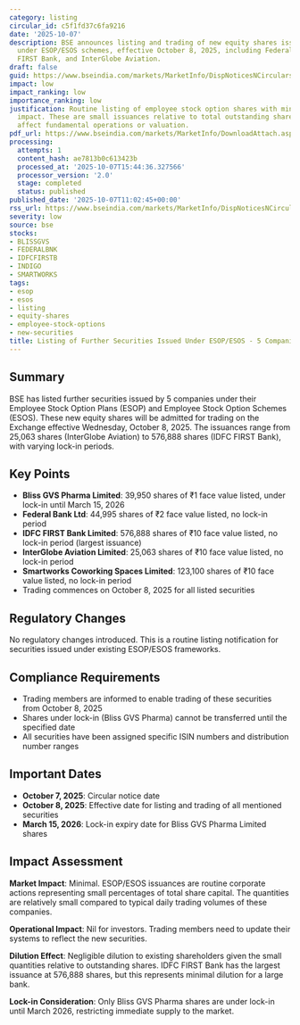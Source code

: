 ```yaml
---
category: listing
circular_id: c5f1fd37c6fa9216
date: '2025-10-07'
description: BSE announces listing and trading of new equity shares issued by 5 companies
  under ESOP/ESOS schemes, effective October 8, 2025, including Federal Bank, IDFC
  FIRST Bank, and InterGlobe Aviation.
draft: false
guid: https://www.bseindia.com/markets/MarketInfo/DispNoticesNCirculars.aspx?Noticeid={D3056015-D3E3-455A-A75D-183784C377EC}&noticeno=20251007-21&dt=10/07/2025&icount=21&totcount=76&flag=0
impact: low
impact_ranking: low
importance_ranking: low
justification: Routine listing of employee stock option shares with minimal market
  impact. These are small issuances relative to total outstanding shares and do not
  affect fundamental operations or valuation.
pdf_url: https://www.bseindia.com/markets/MarketInfo/DownloadAttach.aspx?id=20251007-21&attachedId=
processing:
  attempts: 1
  content_hash: ae7813b0c613423b
  processed_at: '2025-10-07T15:44:36.327566'
  processor_version: '2.0'
  stage: completed
  status: published
published_date: '2025-10-07T11:02:45+00:00'
rss_url: https://www.bseindia.com/markets/MarketInfo/DispNoticesNCirculars.aspx?Noticeid={D3056015-D3E3-455A-A75D-183784C377EC}&noticeno=20251007-21&dt=10/07/2025&icount=21&totcount=76&flag=0
severity: low
source: bse
stocks:
- BLISSGVS
- FEDERALBNK
- IDFCFIRSTB
- INDIGO
- SMARTWORKS
tags:
- esop
- esos
- listing
- equity-shares
- employee-stock-options
- new-securities
title: Listing of Further Securities Issued Under ESOP/ESOS - 5 Companies
---
```


## Summary

BSE has listed further securities issued by 5 companies under their Employee Stock Option Plans (ESOP) and Employee Stock Option Schemes (ESOS). These new equity shares will be admitted for trading on the Exchange effective Wednesday, October 8, 2025. The issuances range from 25,063 shares (InterGlobe Aviation) to 576,888 shares (IDFC FIRST Bank), with varying lock-in periods.

## Key Points

- **Bliss GVS Pharma Limited**: 39,950 shares of ₹1 face value listed, under lock-in until March 15, 2026
- **Federal Bank Ltd**: 44,995 shares of ₹2 face value listed, no lock-in period
- **IDFC FIRST Bank Limited**: 576,888 shares of ₹10 face value listed, no lock-in period (largest issuance)
- **InterGlobe Aviation Limited**: 25,063 shares of ₹10 face value listed, no lock-in period
- **Smartworks Coworking Spaces Limited**: 123,100 shares of ₹10 face value listed, no lock-in period
- Trading commences on October 8, 2025 for all listed securities

## Regulatory Changes

No regulatory changes introduced. This is a routine listing notification for securities issued under existing ESOP/ESOS frameworks.

## Compliance Requirements

- Trading members are informed to enable trading of these securities from October 8, 2025
- Shares under lock-in (Bliss GVS Pharma) cannot be transferred until the specified date
- All securities have been assigned specific ISIN numbers and distribution number ranges

## Important Dates

- **October 7, 2025**: Circular notice date
- **October 8, 2025**: Effective date for listing and trading of all mentioned securities
- **March 15, 2026**: Lock-in expiry date for Bliss GVS Pharma Limited shares

## Impact Assessment

**Market Impact**: Minimal. ESOP/ESOS issuances are routine corporate actions representing small percentages of total share capital. The quantities are relatively small compared to typical daily trading volumes of these companies.

**Operational Impact**: Nil for investors. Trading members need to update their systems to reflect the new securities.

**Dilution Effect**: Negligible dilution to existing shareholders given the small quantities relative to outstanding shares. IDFC FIRST Bank has the largest issuance at 576,888 shares, but this represents minimal dilution for a large bank.

**Lock-in Consideration**: Only Bliss GVS Pharma shares are under lock-in until March 2026, restricting immediate supply to the market.